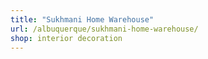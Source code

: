 ```yaml
---
title: "Sukhmani Home Warehouse"
url: /albuquerque/sukhmani-home-warehouse/
shop: interior decoration
---
```

